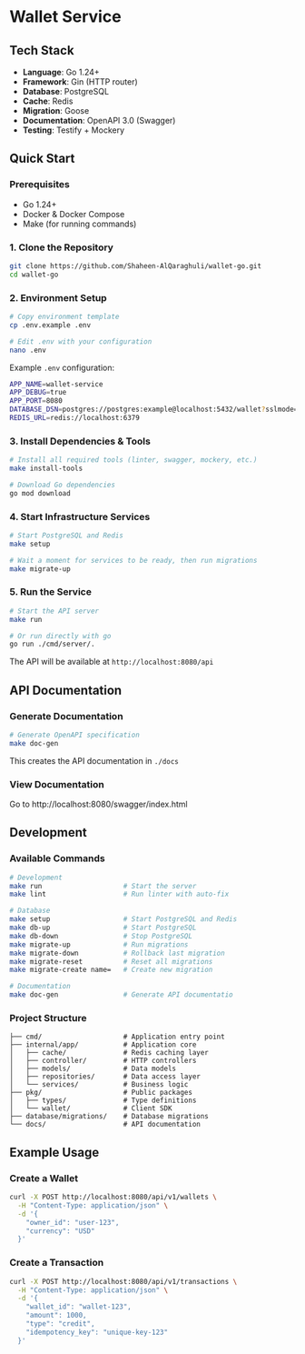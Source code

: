 # Wallet Service

## Tech Stack

- **Language**: Go 1.24+
- **Framework**: Gin (HTTP router)
- **Database**: PostgreSQL
- **Cache**: Redis
- **Migration**: Goose
- **Documentation**: OpenAPI 3.0 (Swagger)
- **Testing**: Testify + Mockery

## Quick Start

### Prerequisites

- Go 1.24+
- Docker & Docker Compose
- Make (for running commands)

### 1. Clone the Repository

```bash
git clone https://github.com/Shaheen-AlQaraghuli/wallet-go.git
cd wallet-go
```

### 2. Environment Setup

```bash
# Copy environment template
cp .env.example .env

# Edit .env with your configuration
nano .env
```

Example `.env` configuration:
```bash
APP_NAME=wallet-service
APP_DEBUG=true
APP_PORT=8080
DATABASE_DSN=postgres://postgres:example@localhost:5432/wallet?sslmode=disable
REDIS_URL=redis://localhost:6379
```

### 3. Install Dependencies & Tools

```bash
# Install all required tools (linter, swagger, mockery, etc.)
make install-tools

# Download Go dependencies
go mod download
```

### 4. Start Infrastructure Services

```bash
# Start PostgreSQL and Redis
make setup

# Wait a moment for services to be ready, then run migrations
make migrate-up
```

### 5. Run the Service

```bash
# Start the API server
make run

# Or run directly with go
go run ./cmd/server/.
```

The API will be available at `http://localhost:8080/api`

## API Documentation

### Generate Documentation

```bash
# Generate OpenAPI specification
make doc-gen
```

This creates the API documentation in `./docs`

### View Documentation
Go to http://localhost:8080/swagger/index.html


## Development

### Available Commands

```bash
# Development
make run                    # Start the server
make lint                   # Run linter with auto-fix

# Database
make setup                  # Start PostgreSQL and Redis
make db-up                  # Start PostgreSQL
make db-down                # Stop PostgreSQL  
make migrate-up             # Run migrations
make migrate-down           # Rollback last migration
make migrate-reset          # Reset all migrations
make migrate-create name=   # Create new migration

# Documentation
make doc-gen                # Generate API documentatio
```

### Project Structure

```
├── cmd/                    # Application entry point
├── internal/app/           # Application core
│   ├── cache/              # Redis caching layer
│   ├── controller/         # HTTP controllers
│   ├── models/             # Data models
│   ├── repositories/       # Data access layer
│   └── services/           # Business logic
├── pkg/                    # Public packages
│   ├── types/              # Type definitions
│   └── wallet/             # Client SDK
├── database/migrations/    # Database migrations
└── docs/                   # API documentation
```


## Example Usage

### Create a Wallet

```bash
curl -X POST http://localhost:8080/api/v1/wallets \
  -H "Content-Type: application/json" \
  -d '{
    "owner_id": "user-123",
    "currency": "USD"
  }'
```

### Create a Transaction

```bash
curl -X POST http://localhost:8080/api/v1/transactions \
  -H "Content-Type: application/json" \
  -d '{
    "wallet_id": "wallet-123",
    "amount": 1000,
    "type": "credit",
    "idempotency_key": "unique-key-123"
  }'
```
